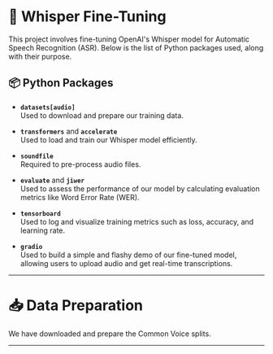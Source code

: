 # 📢 Whisper Fine-Tuning

This project involves fine-tuning OpenAI's Whisper model for Automatic Speech Recognition (ASR). Below is the list of Python packages used, along with their purpose.


## 📦 Python Packages

- **`datasets[audio]`**  
  Used to download and prepare our training data.

- **`transformers`** and **`accelerate`**  
  Used to load and train our Whisper model efficiently.

- **`soundfile`**  
  Required to pre-process audio files.

- **`evaluate`** and **`jiwer`**  
  Used to assess the performance of our model by calculating evaluation metrics like Word Error Rate (WER).

- **`tensorboard`**  
  Used to log and visualize training metrics such as loss, accuracy, and learning rate.

- **`gradio`**  
  Used to build a simple and flashy demo of our fine-tuned model, allowing users to upload audio and get real-time transcriptions.

---
# 📥 Data Preparation

 We have downloaded and prepare the Common Voice splits.

---


